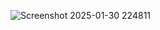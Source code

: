 ![Screenshot 2025-01-30 224811](https://github.com/user-attachments/assets/dd06b54b-578f-487a-9a96-ae6a74901535)
